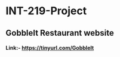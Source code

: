 # INT-219-Project
## GobbleIt Restaurant website
#### Link:- https://tinyurl.com/GobbleIt
<!-- Link :- https://anshbargoti.github.io/INT-219-Project/index.html -->

